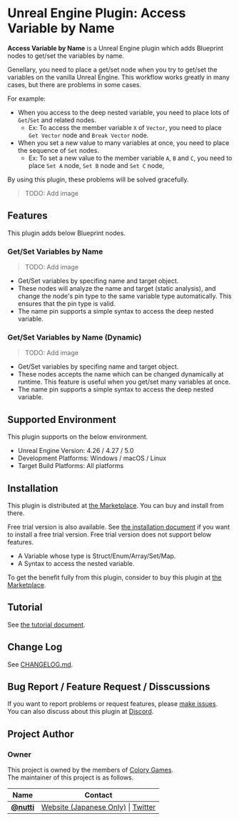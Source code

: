 # Unreal Engine Plugin: Access Variable by Name

**Access Variable by Name** is a Unreal Engine plugin which adds Blueprint nodes to get/set the variables by name.

Genellary, you need to place a get/set node when you try to get/set the variables on the vanilla Unreal Engine.
This workflow works greatly in many cases, but there are problems in some cases.

For example:

* When you access to the deep nested variable, you need to place lots of `Get`/`Set` and related nodes.
  * Ex: To access the member variable `X` of `Vector`, you need to place `Get Vector` node and `Break Vector` node.
* When you set a new value to many variables at once, you need to place the sequence of `Set` nodes.
  * Ex: To set a new value to the member variable `A`, `B` and `C`, you need to place `Set A` node, `Set B` node and `Set C` node,

By using this plugin, these problems will be solved gracefully.

> TODO: Add image

## Features

This plugin adds below Blueprint nodes.

### Get/Set Variables by Name

> TODO: Add image

* Get/Set variables by specifing name and target object.
* These nodes will analyze the name and target (static analysis), and change the node's pin type to the same variable type automatically. This ensures that the pin type is valid.
* The name pin supports a simple syntax to access the deep nested variable.

### Get/Set Variables by Name (Dynamic)

> TODO: Add image

* Get/Set variables by specifing name and target object.
* These nodes accepts the name which can be changed dynamically at runtime. This feature is useful when you get/set many variables at once.
* The name pin supports a simple syntax to access the deep nested variable.

## Supported Environment

This plugin supports on the below environment.

* Unreal Engine Version: 4.26 / 4.27 / 5.0
* Development Platforms: Windows / macOS / Linux
* Target Build Platforms: All platforms

## Installation

This plugin is distributed at [the Marketplace]().
You can buy and install from there.

Free trial version is also available.
See [the installation document](docs/installation.md) if you want to install a free trial version.
Free trial version does not support below features.

* A Variable whose type is Struct/Enum/Array/Set/Map.
* A Syntax to access the nested variable.

To get the benefit fully from this plugin, consider to buy this plugin at [the Marketplace]().

## Tutorial

See [the tutorial document](docs/tutorial.md).

## Change Log

See [CHANGELOG.md](CHANGELOG.md).

## Bug Report / Feature Request / Disscussions

If you want to report problems or request features, please [make issues](https://github.com/colory-games/UEPlugin-AccessVariableByName/issues).  
You can also discuss about this plugin at [Discord](https://discord.gg/Tg9A5JxR).

## Project Author

### Owner

This project is owned by the members of [Colory Games](https://colory-games.net/).  
The maintainer of this project is as follows.

|Name|Contact|
|---|---|
|[**@nutti**](https://github.com/nutti)|[Website (Japanese Only)](https://colorful-pico.net/) \| [Twitter](https://twitter.com/nutti__)|
